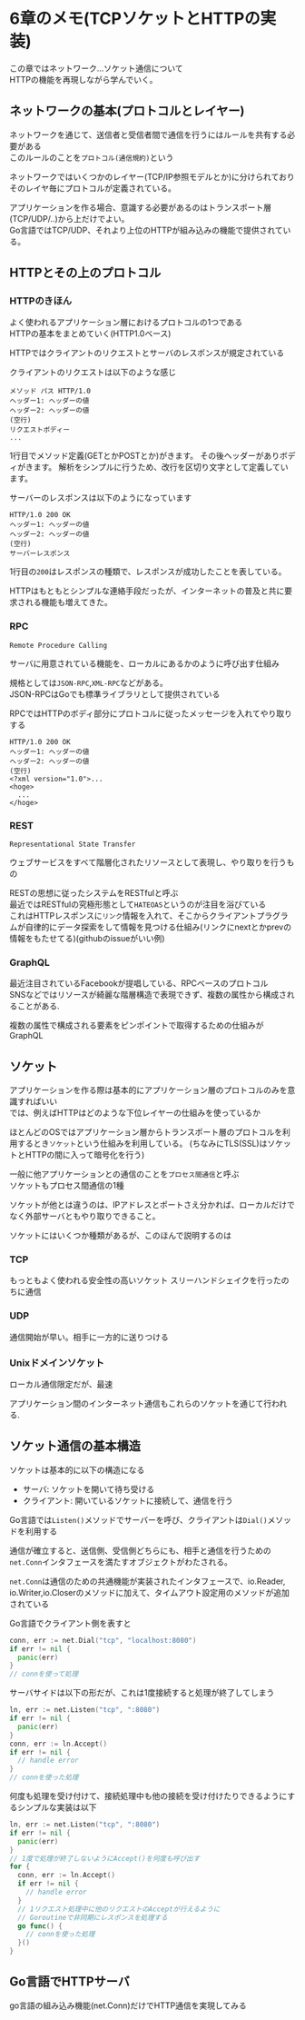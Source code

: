 # 6章のメモ(TCPソケットとHTTPの実装)

この章ではネットワーク...ソケット通信について  
HTTPの機能を再現しながら学んでいく。

## ネットワークの基本(プロトコルとレイヤー)

ネットワークを通じて、送信者と受信者間で通信を行うにはルールを共有する必要がある  
このルールのことを`プロトコル(通信規約)`という

ネットワークではいくつかのレイヤー(TCP/IP参照モデルとか)に分けられており  
そのレイヤ毎にプロトコルが定義されている。

アプリケーションを作る場合、意識する必要があるのはトランスポート層(TCP/UDP/..)から上だけでよい。  
Go言語ではTCP/UDP、それより上位のHTTPが組み込みの機能で提供されている。

## HTTPとその上のプロトコル

### HTTPのきほん

よく使われるアプリケーション層におけるプロトコルの1つである  
HTTPの基本をまとめていく(HTTP1.0ベース)

HTTPではクライアントのリクエストとサーバのレスポンスが規定されている

クライアントのリクエストは以下のような感じ
```HTTP
メソッド パス HTTP/1.0
ヘッダー1: ヘッダーの値
ヘッダー2: ヘッダーの値
(空行)
リクエストボディー
...
```

1行目でメソッド定義(GETとかPOSTとか)がきます。
その後ヘッダーがありボディがきます。
解析をシンプルに行うため、改行を区切り文字として定義しています。

サーバーのレスポンスは以下のようになっています
```HTTP
HTTP/1.0 200 OK
ヘッダー1: ヘッダーの値
ヘッダー2: ヘッダーの値
(空行)
サーバーレスポンス
```
1行目の`200`はレスポンスの種類で、レスポンスが成功したことを表している。  

HTTPはもともとシンプルな連絡手段だったが、インターネットの普及と共に要求される機能も増えてきた。

### RPC

`Remote Procedure Calling`

サーバに用意されている機能を、ローカルにあるかのように呼び出す仕組み

規格としては`JSON-RPC`,`XML-RPC`などがある。  
JSON-RPCはGoでも標準ライブラリとして提供されている

RPCではHTTPのボディ部分にプロトコルに従ったメッセージを入れてやり取りする
```HTTP
HTTP/1.0 200 OK
ヘッダー1: ヘッダーの値
ヘッダー2: ヘッダーの値
(空行)
<?xml version="1.0">...
<hoge>
  ...
</hoge>
```

### REST

`Representational State Transfer`

ウェブサービスをすベて階層化されたリソースとして表現し、やり取りを行うもの

RESTの思想に従ったシステムをRESTfulと呼ぶ  
最近ではRESTfulの究極形態として`HATEOAS`というのが注目を浴びている  
これはHTTPレスポンスに`リンク`情報を入れて、そこからクライアントプラグラムが自律的にデータ探索をして情報を見つける仕組み(リンクにnextとかprevの情報をもたせてる)(githubのissueがいい例)

### GraphQL

最近注目されているFacebookが提唱している、RPCベースのプロトコル  
SNSなどではリソースが綺麗な階層構造で表現できず、複数の属性から構成されることがある.

複数の属性で構成される要素をピンポイントで取得するための仕組みがGraphQL

## ソケット

アプリケーションを作る際は基本的にアプリケーション層のプロトコルのみを意識すればいい  
では、例えばHTTPはどのような下位レイヤーの仕組みを使っているか

ほとんどのOSではアプリケーション層からトランスポート層のプロトコルを利用するとき`ソケット`という仕組みを利用している。
(ちなみにTLS(SSL)はソケットとHTTPの間に入って暗号化を行う)

一般に他アプリケーションとの通信のことを`プロセス間通信`と呼ぶ  
ソケットもプロセス間通信の1種

ソケットが他とは違うのは、IPアドレスとポートさえ分かれば、ローカルだけでなく外部サーバともやり取りできること。

ソケットにはいくつか種類があるが、このほんで説明するのは

### TCP

もっともよく使われる安全性の高いソケット
スリーハンドシェイクを行ったのちに通信

### UDP

通信開始が早い。相手に一方的に送りつける

### Unixドメインソケット

ローカル通信限定だが、最速

アプリケーション間のインターネット通信もこれらのソケットを通じて行われる.

## ソケット通信の基本構造

ソケットは基本的に以下の構造になる

* サーバ: ソケットを開いて待ち受ける
* クライアント: 開いているソケットに接続して、通信を行う

Go言語では`Listen()`メソッドでサーバーを呼び、クライアントは`Dial()`メソッドを利用する

通信が確立すると、送信側、受信側どちらにも、相手と通信を行うための`net.Conn`インタフェースを満たすオブジェクトがわたされる。

`net.Conn`は通信のための共通機能が実装されたインタフェースで、io.Reader, io.Writer,io.Closerのメソッドに加えて、タイムアウト設定用のメソッドが追加されている

Go言語でクライアント側を表すと
```go
conn, err := net.Dial("tcp", "localhost:8080")
if err != nil {
  panic(err)
}
// connを使って処理
```

サーバサイドは以下の形だが、これは1度接続すると処理が終了してしまう
```go
ln, err := net.Listen("tcp", ":8080")
if err != nil {
  panic(err)
}
conn, err := ln.Accept()
if err != nil {
  // handle error
}
// connを使った処理
```


何度も処理を受け付けて、接続処理中も他の接続を受け付けたりできるようにするシンプルな実装は以下

```go
ln, err := net.Listen("tcp", ":8080")
if err != nil {
  panic(err)
}
// 1度で処理が終了しないようにAccept()を何度も呼び出す
for {
  conn, err := ln.Accept()
  if err != nil {
    // handle error
  }
  // 1リクエスト処理中に他のリクエストのAcceptが行えるように
  // Goroutineで非同期にレスポンスを処理する
  go func() {
    // connを使った処理
  }()
}
```

## Go言語でHTTPサーバ

go言語の組み込み機能(net.Conn)だけでHTTP通信を実現してみる